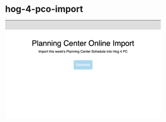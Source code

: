 # hog-4-pco-import

![ScreenShot](https://github.com/matt-flaig/hog-4-pco-import/blob/master/screenshot.png?raw=true)
